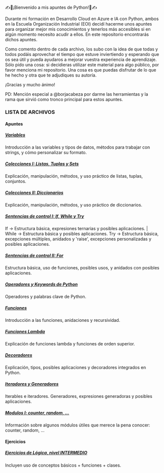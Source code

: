 ✍️🐍¡Bienvenido a mis apuntes de Python!🐍✍️

Durante mi formación en Desarrollo Cloud en Azure e IA con Python, ambos en la Escuela Organización Industrial (EOI) decidí hacerme unos apuntes para organizar mejor mis conocimientos y tenerlos más accesibles si en algún momento necesito acudir a ellos. En este repositorio encontrarás dichos apuntes.

Como comento dentro de cada archivo, los subo con la idea de que todas y todos podáis aprovechar el tiempo que estuve inviertiendo y esperando que os sea útil y pueda ayudaros a mejorar vuestra experiencia de aprendizaje. Sólo pido una cosa: si decidieras utilizar este material para algo público, por favor menciona mi repositorio. Una cosa es que puedas disfrutar de lo que he hecho y otra que te adjudiques su autoría.

¡Gracias y mucho ánimo!

PD: Mención especial a @borjacabeza por darme las herramientas y la rama que sirvió como tronco principal para estos apuntes.

### LISTA DE ARCHIVOS

#### Apuntes
##### [     Variables](https://github.com/dCruzCoding/PyPractice/blob/main/Apuntes/Variables.py)
Introducción a las variables y tipos de datos, métodos para trabajar con strings, y cómo personalizar su formato.
##### [     Colecciones I: Listas, Tuplas y Sets](https://github.com/dCruzCoding/PyPractice/blob/main/Apuntes/Listas_Tuplas_y_Sets.py)
Explicación, manipulación, métodos, y uso práctico de listas, tuplas, conjuntos.
##### [     Colecciones II: Diccionarios](https://github.com/dCruzCoding/PyPractice/blob/main/Apuntes/Diccionarios.py)
Explicación, manipulación, métodos, y uso práctico de diccionarios.
##### [     Sentencias de control I: If, While y Try](https://github.com/dCruzCoding/PyPractice/blob/main/Apuntes/SentenciasdeControl1_(IF-WHILE-TRY).py)
If -> Estructura básica, expresiones ternarias y posibles aplicaciones. | While -> Estructura básica y posibles aplicaciones. 
Try -> Estructura básica, excepciones múltiples, anidados y 'raise', excepciones personalizadas y posibles aplicaciones.    
##### [     Sentencias de control II: For](https://github.com/dCruzCoding/PyPractice/blob/main/Apuntes/SentenciasdeControl2_(FOR).py)
Estructura básica, uso de funciones, posibles usos, y anidados con posibles aplicaciones.
##### [     Operadores y Keywords de Python](https://github.com/dCruzCoding/PyPractice/blob/main/Apuntes/Operadores_y_Keywords.py)
Operadores y palabras clave de Python.
##### [     Funciones](https://github.com/dCruzCoding/PyPractice/blob/main/Apuntes/Funciones.py)
Introducción a las funciones, anidaciones y recursividad.
##### [     Funciones Lambda](https://github.com/dCruzCoding/PyPractice/blob/main/Apuntes/Funciones_Lambda.py)
Explicación de funciones lambda y funciones de orden superior.
##### [     Decoradores](https://github.com/dCruzCoding/PyPractice/blob/main/Apuntes/Decoradores.py)
Explicación, tipos, posibles aplicaciones y decoradores integrados en Python.
##### [     Iteradores y Generadores](https://github.com/dCruzCoding/PyPractice/blob/main/Apuntes/Iteradores_y_Generadores.py)
Iterables e iteradores. Generadores, expresiones generadoras y posibles aplicaciones.
##### [     Modulos I: counter, random, ...](https://github.com/dCruzCoding/PyPractice/blob/main/Apuntes/Modulos(I).py)
Información sobre algunos módulos útiles que merece la pena conocer: counter, random, ...

#### Ejercicios
##### [     Ejercicios de Lógica, nivel INTERMEDIO](https://github.com/dCruzCoding/PyPractice/blob/main/Ejercicios/Python%20L%C3%93GICA%20(Nivel%20Intermedio).py)
Incluyen uso de conceptos básicos + funciones + clases.
